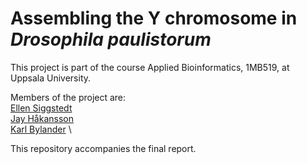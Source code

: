 # Assembling the Y chromosome in *Drosophila paulistorum*

This project is part of the course Applied Bioinformatics, 1MB519, at Uppsala University.

Members of the project are: \
[Ellen Siggstedt](https://github.com/ESiggstedt) \
[Jay Håkansson](https://github.com/Jay-uu) \
[Karl Bylander](https://github.com/kbylander) \

This repository accompanies the final report.
